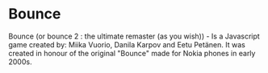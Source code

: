 # Bounce

Bounce (or bounce 2 : the ultimate remaster (as you wish)) - Is a Javascript game created by: Miika Vuorio, Danila Karpov and Eetu Petänen. It was created in honour of the original "Bounce" made for Nokia phones in early 2000s.